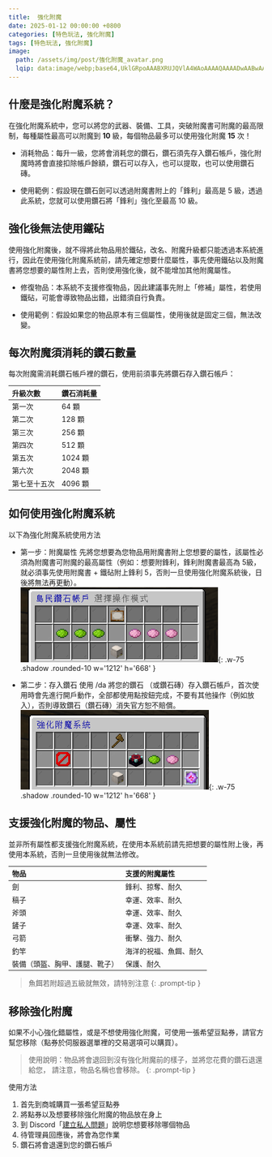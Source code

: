 ```yaml
---
title:  強化附魔
date: 2025-01-12 00:00:00 +0800
categories: [特色玩法, 強化附魔]
tags: [特色玩法, 強化附魔]
image:
  path: /assets/img/post/強化附魔_avatar.png
  lqip: data:image/webp;base64,UklGRpoAAABXRUJQVlA4WAoAAAAQAAAADwAABwAAQUxQSDIAAAARL0AmbZurmr57yyIiqE8oiG0bejIYEQTgqiDA9vqnsUSI6H+oAERp2HZ65qP/VIAWAFZQOCBCAAAA8AEAnQEqEAAIAAVAfCWkAALp8sF8rgRgAP7o9FDvMCkMde9PK7euH5M1m6VWoDXf2FkP3BqV0ZYbO6NA/VFIAAAA
---
```


## 什麼是強化附魔系統？

在強化附魔系統中，您可以將您的武器、裝備、工具，突破附魔書可附魔的最高限制，每種屬性最高可以附魔到 **10** 級，每個物品最多可以使用強化附魔 **15** 次！

- 消耗物品：每升一級，您將會消耗您的鑽石，鑽石須先存入鑽石帳戶，強化附魔時將會直接扣除帳戶餘額，鑽石可以存入，也可以提取，也可以使用鑽石磚。

- 使用範例：假設現在鑽石劍可以透過附魔書附上的「鋒利」最高是 5 級，透過此系統，您就可以使用鑽石將「鋒利」強化至最高 10 級。

## 強化後無法使用鐵砧

使用強化附魔後，就不得將此物品用於鐵砧，改名、附魔升級都只能透過本系統進行，因此在使用強化附魔系統前，請先確定想要什麼屬性，事先使用鐵砧以及附魔書將您想要的屬性附上去，否則使用強化後，就不能增加其他附魔屬性。

- 修復物品：本系統不支援修復物品，因此建議事先附上「修補」屬性，若使用鐵砧，可能會導致物品出錯，出錯須自行負責。

- 使用範例：假設如果您的物品原本有三個屬性，使用後就是固定三個，無法改變。

## 每次附魔須消耗的鑽石數量

每次附魔需消耗鑽石帳戶裡的鑽石，使用前須事先將鑽石存入鑽石帳戶：

| 升級次數     | 鑽石消耗量 |
| :----------- | :--------- |
| 第一次       | 64 顆      |
| 第二次       | 128 顆     |
| 第三次       | 256 顆     |
| 第四次       | 512 顆     |
| 第五次       | 1024 顆    |
| 第六次       | 2048 顆    |
| 第七至十五次 | 4096 顆    |

## 如何使用強化附魔系統

以下為強化附魔系統使用方法

- 第一步：附魔屬性
先將您想要為您物品用附魔書附上您想要的屬性，該屬性必須為附魔書可附魔的最高屬性（例如：想要附鋒利，鋒利附魔書最高為 5級，就必須事先使用附魔書 + 鐵砧附上鋒利 5，否則一旦使用強化附魔系統後，日後將無法再更動）。
![Desktop View](/assets/img/post/強化附魔_001.png){: .w-75 .shadow .rounded-10 w='1212' h='668' }

- 第二步：存入鑽石
使用 /da 將您的鑽石 （或鑽石磚）存入鑽石帳戶，首次使用時會先進行開戶動作，全部都使用點按鈕完成，不要有其他操作（例如放入），否則導致鑽石（鑽石磚）消失官方恕不賠償。
![Desktop View](/assets/img/post/強化附魔_002.png){: .w-75 .shadow .rounded-10 w='1212' h='668' }

## 支援強化附魔的物品、屬性

並非所有屬性都支援強化附魔系統，在使用本系統前請先把想要的屬性附上後，再使用本系統，否則一旦使用後就無法修改。

| 物品                           | 支援的附魔屬性         |
| :----------------------------- | :--------------------- |
| 劍                             | 鋒利、掠奪、耐久       |
| 稿子                           | 幸運、效率、耐久       |
| 斧頭                           | 幸運、效率、耐久       |
| 鏟子                           | 幸運、效率、耐久       |
| 弓箭                           | 衝擊、強力、耐久       |
| 釣竿                           | 海洋的祝福、魚餌、耐久 |
| 裝備（頭盔、胸甲、護腿、靴子） | 保護、耐久             |

> 魚餌若附超過五級就無效，請特別注意
{: .prompt-tip }

## 移除強化附魔

如果不小心強化錯屬性，或是不想使用強化附魔，可使用一張希望豆點券，請官方幫您移除（點券於伺服器選單裡的交易選項可以購買）。

> 使用說明：物品將會退回到沒有強化附魔前的樣子，並將您花費的鑽石退還給您， 請注意，物品名稱也會移除。
{: .prompt-tip }

使用方法

1. 首先到商城購買一張希望豆點券
2. 將點券以及想要移除強化附魔的物品放在身上
3. 到 Discord「[建立私人問題](https://discord.com/channels/848202526250893383/971376509048729650)」說明您想要移除哪個物品
4. 待管理員回應後，將會為您作業
5. 鑽石將會退還到您的鑽石帳戶